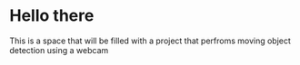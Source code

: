 # Hello there

This is a space that will be filled with a project that perfroms moving object detection using a webcam
